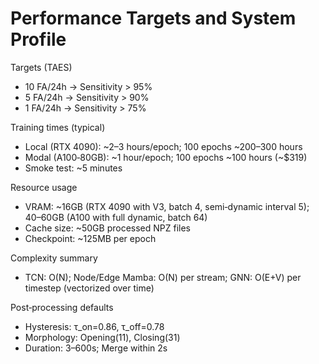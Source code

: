 # Performance Targets and System Profile

Targets (TAES)

- 10 FA/24h → Sensitivity > 95%
- 5 FA/24h → Sensitivity > 90%
- 1 FA/24h → Sensitivity > 75%

Training times (typical)

- Local (RTX 4090): ~2–3 hours/epoch; 100 epochs ~200–300 hours
- Modal (A100‑80GB): ~1 hour/epoch; 100 epochs ~100 hours (~$319)
- Smoke test: ~5 minutes

Resource usage

- VRAM: ~16GB (RTX 4090 with V3, batch 4, semi‑dynamic interval 5); 40–60GB (A100 with full dynamic, batch 64)
- Cache size: ~50GB processed NPZ files
- Checkpoint: ~125MB per epoch

Complexity summary

- TCN: O(N); Node/Edge Mamba: O(N) per stream; GNN: O(E+V) per timestep (vectorized over time)

Post‑processing defaults

- Hysteresis: τ_on=0.86, τ_off=0.78
- Morphology: Opening(11), Closing(31)
- Duration: 3–600s; Merge within 2s
